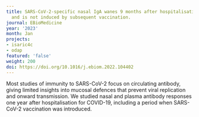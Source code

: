 ```yaml
---
title: SARS-CoV-2-specific nasal IgA wanes 9 months after hospitalisation with COVID-19
  and is not induced by subsequent vaccination.
journal: EBioMedicine
year: '2023'
month: Jan
projects:
- isaric4c
- odap
featured: 'false'
weight: 200
doi: https://doi.org/10.1016/j.ebiom.2022.104402
---
```


Most studies of immunity to SARS-CoV-2 focus on circulating antibody, giving limited insights into mucosal defences that prevent viral replication and onward transmission. We studied nasal and plasma antibody responses one year after hospitalisation for COVID-19, including a period when SARS-CoV-2 vaccination was introduced.